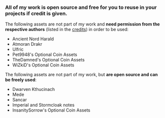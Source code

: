 ### All of my work is open source and free for you to reuse in your projects if credit is given.

The following assets are not part of my work and **need permission from the respective authors** (listed in the [credits](https://github.com/PierreDespereaux/C.O.I.N./blob/master/CREDITS.md)) in order to be used:

- Ancient Nord Harald
- Atmoran Drakr
- Ulfric
- Pet9948's Optional Coin Assets
- TheDamned's Optional Coin Assets
- WiZkiD's Optional Coin Assets

The following assets are not part of my work, but **are open source and can be freely used**:

- Dwarven Kthucinach
- Mede 
- Sancar
- Imperial and Stormcloak notes 
- InsanitySorrow's Optional Coin Assets
